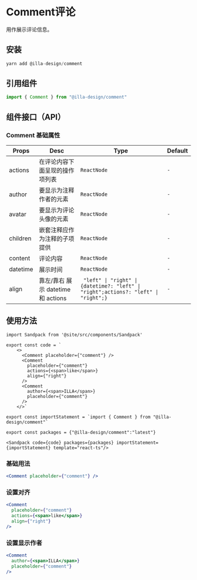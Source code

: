 # Comment评论

用作展示评论信息。

## 安装

```jsx
yarn add @illa-design/comment
```

## 引用组件

```jsx
import { Comment } from "@illa-design/comment"
```

## 组件接口（API）

### Comment 基础属性

| Props    | Desc                               | Type                                                         | Default |
| -------- | ---------------------------------- | ------------------------------------------------------------ | ------- |
| actions  | 在评论内容下面呈现的操作项列表     | `ReactNode`                                                  | `-`      |
| author   | 要显示为注释作者的元素             | `ReactNode`                                                  | `-`     |
| avatar   | 要显示为评论头像的元素             | `ReactNode`                                                  | `-`       |
| children | 嵌套注释应作为注释的子项提供       | `ReactNode`                                                  | `-`     |
| content  | 评论内容                           | `ReactNode`                                                  | `-`      |
| datetime | 展示时间                           | `ReactNode`                                                  | `-`      |
| align    | 靠左/靠右 展示 datetime 和 actions | ` "left" \| "right" \| {datetime?: "left" \| "right";actions?: "left" \| "right";}` | `-`     |

## 使用方法
```mdx-code-block
import Sandpack from '@site/src/components/Sandpack'

export const code = `
    <>
      <Comment placeholder={"comment"} />
      <Comment
        placeholder={"comment"}
        actions={<span>like</span>}
        align={"right"}
      />
      <Comment
        author={<span>ILLA</span>}
        placeholder={"comment"}
      />
    </>`

export const importStatement = `import { Comment } from "@illa-design/comment"`

export const packages = {"@illa-design/comment":"latest"}

<Sandpack code={code} packages={packages} importStatement={importStatement} template="react-ts"/>
```
### 基础用法

```jsx
<Comment placeholder={"comment"} />
```

### 设置对齐

```jsx
<Comment
  placeholder={"comment"}
  actions={<span>like</span>}
  align={"right"}
/>
```

### 设置显示作者

```jsx
<Comment
  author={<span>ILLA</span>}
  placeholder={"comment"}
/>
```
